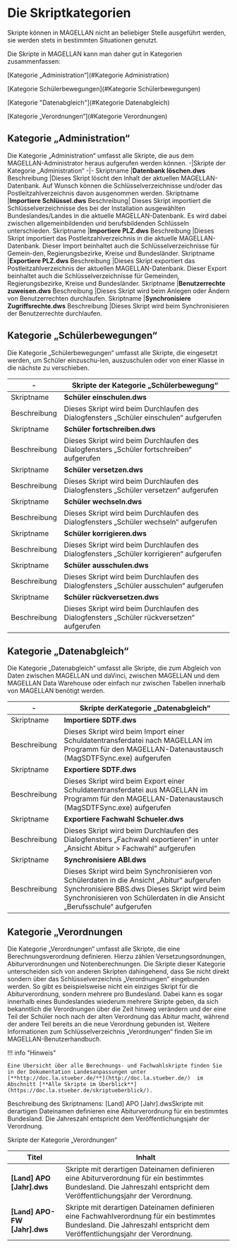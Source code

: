 # Die Skriptkategorien

Skripte können in MAGELLAN nicht an beliebiger Stelle ausgeführt werden, sie werden stets in bestimmten Situationen genutzt.

Die Skripte in MAGELLAN kann man daher gut in Kategorien zusammenfassen:

[Kategorie „Administration“](#Kategorie Administration)

[Kategorie Schülerbewegungen](#Kategorie Schülerbewegungen)

[Kategorie "Datenabgleich"](#Kategorie Datenabgleich)

[Kategorie „Verordnungen“](#Kategorie Verordnungen)

## Kategorie „Administration“

Die Kategorie „Administration“ umfasst alle Skripte, die aus dem MAGELLAN-Administrator heraus aufgerufen werden können.
-|Skripte der Kategorie „Administration“
-|-
Skriptname |**Datenbank löschen.dws**
Beschreibung |Dieses Skript löscht den Inhalt der aktuellen MAGELLAN-Datenbank. Auf Wunsch können die Schlüsselverzeichnisse und/oder das Postleitzahlverzeichnis davon ausgenommen werden.
Skriptname |**Importiere Schlüssel.dws**
Beschreibung| Dieses Skript importiert die Schlüsselverzeichnisse des bei der Installation ausgewählten Bundeslandes/Landes in die aktuelle MAGELLAN-Datenbank. Es wird dabei zwischen allgemeinbildenden und berufsbildenden Schlüsseln unterschieden.
Skriptname |**Importiere PLZ.dws**
Beschreibung |Dieses Skript importiert das Postleitzahlverzeichnis in die aktuelle MAGELLAN-Datenbank. Dieser Import beinhaltet auch die Schlüsselverzeichnisse für Gemein-den, Regierungsbezirke, Kreise und Bundesländer.
Skriptname |**Exportiere PLZ.dws**
Beschreibung |Dieses Skript exportiert das Postleitzahlverzeichnis der aktuellen MAGELLAN-Datenbank. Dieser Export beinhaltet auch die Schlüsselverzeichnisse für Gemeinden, Regierungsbezirke, Kreise und Bundesländer.
Skriptname |**Benutzerrechte zuweisen.dws**
Beschreibung |Dieses Skript wird beim Anlegen oder Ändern von Benutzerrechten durchlaufen.
Skriptname |**Synchronisiere Zugriffsrechte.dws**
Beschreibung |Dieses Skript wird beim Synchronisieren der Benutzerrechte durchlaufen.

## Kategorie „Schülerbewegungen“

Die Kategorie „Schülerbewegungen“ umfasst alle Skripte, die eingesetzt werden, um Schüler einzuschu-len, auszuschulen oder von einer Klasse in die nächste zu verschieben.

-|Skripte der Kategorie „Schülerbewegung“
-|-
Skriptname | **Schüler einschulen.dws**
Beschreibung |Dieses Skript wird beim Durchlaufen des Dialogfensters „Schüler einschulen“ aufgerufen
Skriptname |**Schüler fortschreiben.dws**
Beschreibung |Dieses Skript wird beim Durchlaufen des Dialogfensters „Schüler fortschreiben“ aufgerufen
Skriptname |**Schüler versetzen.dws**
Beschreibung |Dieses Skript wird beim Durchlaufen des Dialogfensters „Schüler versetzen“ aufgerufen
Skriptname |**Schüler wechseln.dws**
Beschreibung |Dieses Skript wird beim Durchlaufen des Dialogfensters „Schüler wechseln“ aufgerufen
Skriptname| **Schüler korrigieren.dws**
Beschreibung |Dieses Skript wird beim Durchlaufen des Dialogfensters „Schüler korrigieren“ aufgerufen
Skriptname |**Schüler ausschulen.dws**
Beschreibung |Dieses Skript wird beim Durchlaufen des Dialogfensters „Schüler ausschulen“ aufgerufen
Skriptname |**Schüler rückversetzen.dws**
Beschreibung |Dieses Skript wird beim Durchlaufen des Dialogfensters „Schüler rückversetzen“ aufgerufen

## Kategorie „Datenabgleich“

Die Kategorie „Datenabgleich“ umfasst alle Skripte, die zum Abgleich von Daten zwischen MAGELLAN und daVinci, zwischen MAGELLAN und dem MAGELLAN Data Warehouse oder einfach nur zwischen Tabellen innerhalb von MAGELLAN benötigt werden.

-| Skripte derKategorie „Datenabgleich“
-|-
Skriptname |**Importiere SDTF.dws**
Beschreibung |Dieses Skript wird beim Import einer Schuldatentransferdatei nach MAGELLAN im Programm für den MAGELLAN-Datenaustausch (MagSDTFSync.exe) aufgerufen
Skriptname| **Exportiere SDTF.dws**
Beschreibung |Dieses Skript wird beim Export einer Schuldatentransferdatei aus MAGELLAN im Programm für den MAGELLAN-Datenaustausch (MagSDTFSync.exe) aufgerufen
Skriptname |**Exportiere Fachwahl Schueler.dws**
Beschreibung |Dieses Skript wird beim Durchlaufen des Dialogfensters „Fachwahl exportieren“ in unter „Ansicht Abitur > Fachwahl“ aufgerufen
Skriptname| **Synchronisiere ABI.dws**
Beschreibung |Dieses Skript wird beim Synchronisieren von Schülerdaten in die Ansicht „Abitur“ aufgerufen Synchronisiere BBS.dws Dieses Skript wird beim Synchronisieren von Schülerdaten in die Ansicht „Berufsschule“ aufgerufen

## Kategorie „Verordnungen

Die Kategorie „Verordnungen“ umfasst alle Skripte, die eine Berechnungsverordnung definieren. Hierzu zählen Versetzungsordnungen, Abiturverordnungen und Notenberechnungen. Die Skripte dieser Kategorie unterscheiden sich von anderen Skripten dahingehend, dass Sie nicht direkt sondern über das Schlüsselverzeichnis „Verordnungen“ eingebunden werden.
So gibt es beispielsweise nicht ein einziges Skript für die Abiturverordnung, sondern mehrere pro Bundesland. Dabei kann es sogar innerhalb eines Bundeslandes wiederum mehrere Skripte geben, da sich bekanntlich die Verordnungen über die Zeit hinweg verändern und der eine Teil der Schüler noch nach der alten Verordnung das Abitur macht, während der andere Teil bereits an die neue Verordnung gebunden ist.
Weitere Informationen zum Schlüsselverzeichnis „Verordnungen“ finden Sie im MAGELLAN-Benutzerhandbuch.

!!! info "Hinweis"

    Eine Übersicht über alle Berechnungs- und Fachwahlskripte finden Sie in der Dokumentation Landesanpassungen unter  [**http://doc.la.stueber.de/**](http://doc.la.stueber.de/)  im Abschnitt [**Alle Skripte im Überblick**](https://doc.la.stueber.de/skriptueberblick/).       

Beschreibung des Skriptnamens: [Land] APO [Jahr].dwsSkripte mit derartigen Dateinamen definieren eine Abiturverordnung für ein bestimmtes Bundesland. Die Jahreszahl entspricht dem Veröffentlichungsjahr der Verordnung.

Skripte der Kategorie „Verordnungen“

Titel|Inhalt
--|--
|**[Land] APO [Jahr].dws** | Skripte mit derartigen Dateinamen definieren eine Abiturverordnung für ein bestimmtes Bundesland. Die Jahreszahl entspricht dem Veröffentlichungsjahr der Verordnung.
**[Land] APO-FW [Jahr].dws** | Skripte mit derartigen Dateinamen definieren eine Fachwahlverordnung für ein bestimmtes Bundesland. Die Jahreszahl entspricht dem Veröffentlichungsjahr der Verordnung.
